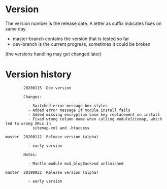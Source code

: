 
# Version

The version number is the release date. A letter as suffix indicates fixes on same day.

+ master-branch contains the version that is tested so far
+ dev-branch is the current progress, sometimes it could be broken

(the versions handling may get changed later)


# Version history	    
```
        20200115  Dev version

        Changes:
		
          - Switched error message box styles
          - Added error message if module install fails
          - Added missing encryption base key replacement on install
          - Fixed wrong column name when calling moduleSitemap, which led to wrong URLs in 
            sitemap.xml and .htaccess
		
master  20200112  Release version (alpha)
  
          - early version

        Notes:

          - Mantle module mod_blogBackend unfinished

master  20190922  Release version (alpha)
  
          - early version
```